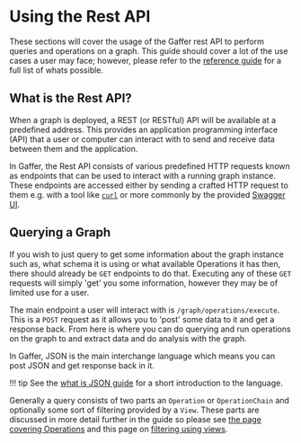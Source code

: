 # Using the Rest API

These sections will cover the usage of the Gaffer rest API to perform queries
and operations on a graph. This guide should cover a lot of the use cases a user
may face; however, please refer to the [reference guide](../../reference/intro.md)
for a full list of whats possible.

## What is the Rest API?

When a graph is deployed, a REST (or RESTful) API will be available at a
predefined address. This provides an application programming interface (API)
that a user or computer can interact with to send and receive data between them
and the application.

In Gaffer, the Rest API consists of various predefined HTTP requests known as
endpoints that can be used to interact with a running graph instance. These
endpoints are accessed either by sending a crafted HTTP request to them e.g.
with a tool like [`curl`](https://curl.se/docs/httpscripting.html) or more
commonly by the provided [Swagger UI](https://swagger.io/).

## Querying a Graph

If you wish to just query to get some information about the graph instance such
as, what schema it is using or what available Operations it has then, there
should already be `GET` endpoints to do that. Executing any of these `GET`
requests will simply 'get' you some information, however they may be of limited
use for a user.

The main endpoint a user will interact with is `/graph/operations/execute`. This
is a `POST` request as it allows you to 'post' some data to it and get a
response back. From here is where you can do querying and run operations on the
graph to and extract data and do analysis with the graph.

In Gaffer, JSON is the main interchange language which means you can post JSON
and get response back in it.

!!! tip
    See the [what is JSON guide](../gaffer-basics/what-is-json.md) for a
    short introduction to the language.

Generally a query consists of two parts an `Operation` or `OperationChain` and
optionally some sort of filtering provided by a `View`. These parts are
discussed in more detail further in the guide so please see [the page covering
Operations](../query/gaffer-syntax/operations.md) and this page on
[filtering using views](../query/gaffer-syntax/filtering.md).
